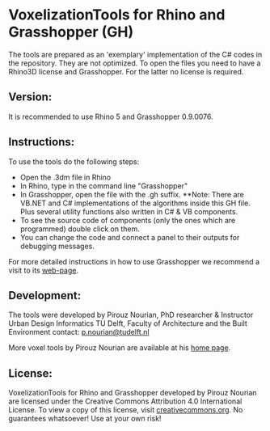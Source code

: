 VoxelizationTools for Rhino and Grasshopper (GH)
================================================

The tools are prepared as an 'exemplary' implementation of the C# codes in the repository. They are not optimized. 
To open the files you need to have a Rhino3D license and Grasshopper. For the latter no license is required.

Version:
--------
It is recommended to use Rhino 5 and Grasshopper 0.9.0076.

Instructions:
-------------

To use the tools do the following steps:
* Open the .3dm file in Rhino
* In Rhino, type in the command line "Grasshopper"
* In Grasshopper, open the file with the .gh suffix. 
    **Note: There are VB.NET and C# implementations of the algorithms inside this GH file. Plus several utility functions also written in C# & VB components. 
* To see the source code of components (only the ones which are programmed) double click on them. 
* You can change the code and connect a panel to their outputs for debugging messages. 
   
For more detailed instructions in how to use Grasshopper we recommend a visit to its [web-page](http://www.grasshopper3d.com/).


Development:
-------------

The tools were developed by Pirouz Nourian,
PhD researcher & Instructor 
Urban Design Informatics
TU Delft, Faculty of Architecture and the Built Environment 
contact: p.nourian@tudelft.nl 

More voxel tools by Pirouz Nourian are available at his [home page](https://sites.google.com/site/pirouznourian/otb_3dgis).

License:
--------
VoxelizationTools for Rhino and Grasshopper developed by Pirouz Nourian are licensed under the Creative Commons Attribution 4.0 International License. To view a copy of this license, visit [creativecommons.org](http://creativecommons.org/licenses/by/4.0/). No guarantees whatsoever! Use at your own risk! 
